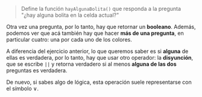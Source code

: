 > Define la función `hayAlgunaBolita()` que responda a la pregunta "¿hay alguna bolita en la celda actual?"

Otra vez una pregunta, por lo tanto, hay que retornar un **booleano**. Además, podemos ver que acá también hay que hacer **más de una pregunta**, en particular cuatro: una por cada uno de los colores.

A diferencia del ejercicio anterior, lo que queremos saber es si **alguna** de ellas es verdadera, por lo tanto, hay que usar otro operador: la **disyunción**, que se escribe `||` y retorna verdadero si al menos **alguna de las dos** preguntas es verdadera.

De nuevo, si sabes algo de lógica, esta operación suele representarse con el símbolo ∨.